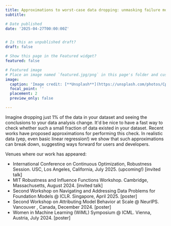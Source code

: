 ```yaml
---
title: Approximations to worst-case data dropping: unmasking failure modes
subtitle:

# Date published
date: '2025-04-27T00:00:00Z'


# Is this an unpublished draft?
draft: false

# Show this page in the Featured widget?
featured: false

# Featured image
# Place an image named `featured.jpg/png` in this page's folder and customize its options here.
image:
  caption: 'Image credit: [**Unsplash**](https://unsplash.com/photos/CpkOjOcXdUY)'
  focal_point: ''
  placement: 2
  preview_only: false

---
```


Imagine dropping just 1\% of the data in your dataset and seeing the conclusions to your data analysis change. It'd be nice to have a fast way to check whether such a small fraction of data existed in your dataset. Recent works have proposed approximations for performing this check. In realistic data (yep, even basic linear regression!) we show that such approximations can break down, suggesting ways forward for users and developers.

Venues where our work has appeared:

- International Conference on Continuous Optimization, Robustness Session. USC, Los Angeles, California, July 2025. (upcoming!) [invited talk]
- MIT Robustness and Influence Functions Workshop. Cambridge, Massachusetts, August 2024. [invited talk]
- Second Workshop on Navigating and Addressing Data Problems for Foundation Models @ ICLR. Singapore, April 2025. [poster]
- Second Workshop on Attributing Model Behavior at Scale @ NeurIPS. Vancouver , Canada, December 2024. [poster]
- Women in Machine Learning (WiML) Symposium @ ICML. Vienna, Austria, July 2024. [poster]